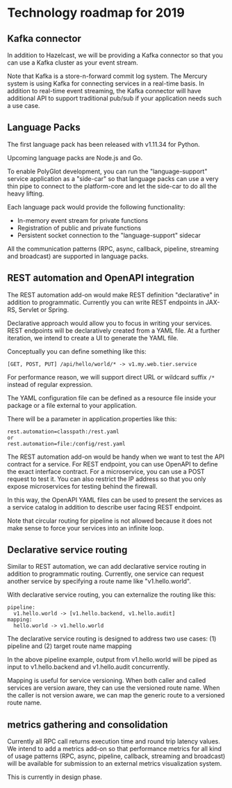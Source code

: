 # Technology roadmap for 2019

## Kafka connector

In addition to Hazelcast, we will be providing a Kafka connector so that you can use a Kafka cluster as your event stream.

Note that Kafka is a store-n-forward commit log system. The Mercury system is using Kafka for connecting services in a real-time basis. In addition to real-time event streaming, the Kafka connector will have additional API to support traditional pub/sub if your application needs such a use case.

## Language Packs

The first language pack has been released with v1.11.34 for Python.

Upcoming language packs are Node.js and Go. 

To enable PolyGlot development, you can run the "language-support" service application as a "side-car" so that language packs can use a very thin pipe to connect to the platform-core and let the side-car to do all the heavy lifting.

Each language pack would provide the following functionality:
- In-memory event stream for private functions
- Registration of public and private functions
- Persistent socket connection to the "language-support" sidecar

All the communication patterns (RPC, async, callback, pipeline, streaming and broadcast) are supported in language packs.

## REST automation and OpenAPI integration

The REST automation add-on would make REST definition "declarative" in addition to programmatic. Currently you can write REST endpoints in JAX-RS, Servlet or Spring.

Declarative approach would allow you to focus in writing your services. REST endpoints will be declaratively created from a YAML file. At a further iteration, we intend to create a UI to generate the YAML file.

Conceptually you can define something like this:

```
[GET, POST, PUT] /api/hello/world/* -> v1.my.web.tier.service
```

For performance reason, we will support direct URL or wildcard suffix `/*` instead of regular expression.

The YAML configuration file can be defined as a resource file inside your package or a file external to your application.

There will be a parameter in application.properties like this:

```
rest.automation=classpath:/rest.yaml
or
rest.automation=file:/config/rest.yaml
```

The REST automation add-on would be handy when we want to test the API contract for a service. For REST endpoint, you can use OpenAPI to define the exact interface contract. For a microservice, you can use a POST request to test it. You can also restrict the IP address so that you only expose microservices for testing behind the firewall.

In this way, the OpenAPI YAML files can be used to present the services as a service catalog in addition to describe user facing REST endpoint.

Note that circular routing for pipeline is not allowed because it does not make sense to force your services into an infinite loop.

## Declarative service routing

Similar to REST automation, we can add declarative service routing in addition to programmatic routing. Currently, one service can request another service by specifying a route name like "v1.hello.world".

With declarative service routing, you can externalize the routing like this:

```
pipeline:
  v1.hello.world -> [v1.hello.backend, v1.hello.audit]
mapping:
  hello.world -> v1.hello.world
```

The declarative service routing is designed to address two use cases: (1) pipeline and (2) target route name mapping

In the above pipeline example, output from v1.hello.world will be piped as input to v1.hello.backend and v1.hello.audit concurrently.

Mapping is useful for service versioning. When both caller and called services are version aware, they can use the versioned route name. When the caller is not version aware, we can map the generic route to a versioned route name.


## metrics gathering and consolidation

Currently all RPC call returns execution time and round trip latency values. We intend to add a metrics add-on so that performance metrics for all kind of usage patterns (RPC, async, pipeline, callback, streaming and broadcast) will be available for submission to an external metrics visualization system.

This is currently in design phase.



